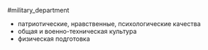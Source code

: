 #military_department 

- патриотические, нравственные, психологические качества
- общая и военно-техническая культура
- физическая подготовка